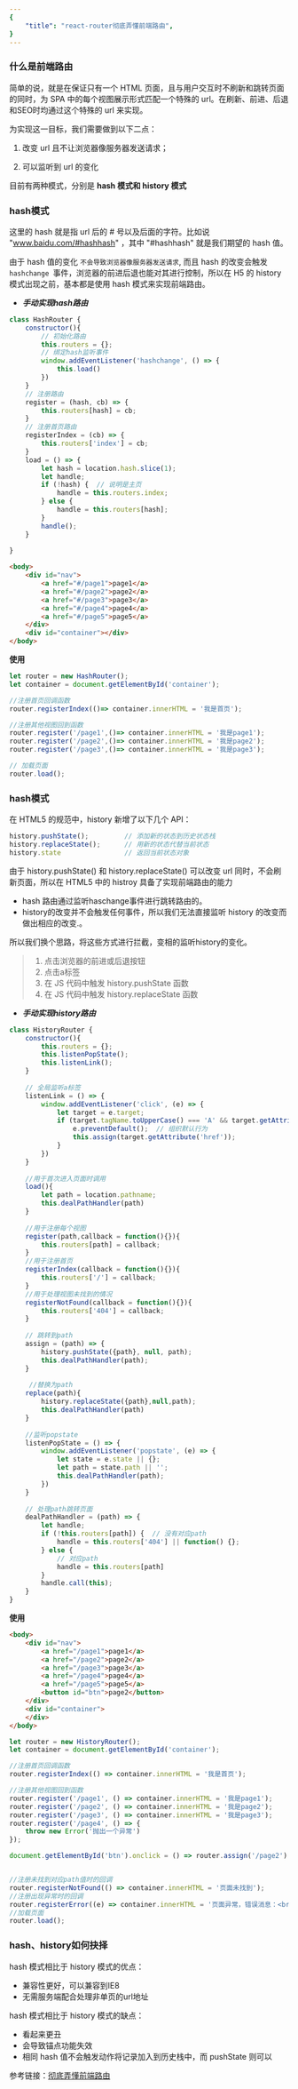 ```yaml
---
{
    "title": "react-router彻底弄懂前端路由",
}
---
```

### 什么是前端路由

简单的说，就是在保证只有一个 HTML 页面，且与用户交互时不刷新和跳转页面的同时，为 SPA 中的每个视图展示形式匹配一个特殊的 url。在刷新、前进、后退和SEO时均通过这个特殊的 url 来实现。

为实现这一目标，我们需要做到以下二点：

1. 改变 url 且不让浏览器像服务器发送请求；

2. 可以监听到 url 的变化

目前有两种模式，分别是 **hash 模式和 history 模式**


### hash模式

这里的 hash 就是指 url 后的 # 号以及后面的字符。比如说 "www.baidu.com/#hashhash" ，其中 "#hashhash" 就是我们期望的 hash 值。

由于 hash 值的变化 `不会导致浏览器像服务器发送请求`, 而且 hash 的改变会触发 `hashchange `事件，浏览器的前进后退也能对其进行控制，所以在 H5 的 history 模式出现之前，基本都是使用 hash 模式来实现前端路由。

- ***手动实现hash路由***

```js
class HashRouter {
    constructor(){
        // 初始化路由
        this.routers = {};
        // 绑定hash监听事件
        window.addEventListener('hashchange', () => {
            this.load()
        })
    }
    // 注册路由
    register = (hash, cb) => {
        this.routers[hash] = cb;
    }
    // 注册首页路由
    registerIndex = (cb) => {
        this.routers['index'] = cb;
    }
    load = () => {
        let hash = location.hash.slice(1);
        let handle;
        if (!hash) {  // 说明是主页
            handle = this.routers.index;
        } else {
            handle = this.routers[hash];
        }
        handle();
    }
  
}
```
```html
<body>
    <div id="nav">
        <a href="#/page1">page1</a>
        <a href="#/page2">page2</a>
        <a href="#/page3">page3</a>
        <a href="#/page4">page4</a>
        <a href="#/page5">page5</a>
    </div>
    <div id="container"></div>
</body>
```
**使用**
```js
let router = new HashRouter();
let container = document.getElementById('container');

//注册首页回调函数
router.registerIndex(()=> container.innerHTML = '我是首页');

//注册其他视图回到函数
router.register('/page1',()=> container.innerHTML = '我是page1');
router.register('/page2',()=> container.innerHTML = '我是page2');
router.register('/page3',()=> container.innerHTML = '我是page3');

// 加载页面
router.load();
```

### hash模式

在 HTML5 的规范中，history 新增了以下几个 API：

```js
history.pushState();         // 添加新的状态到历史状态栈
history.replaceState();      // 用新的状态代替当前状态
history.state                // 返回当前状态对象
```
由于 history.pushState() 和 history.replaceState() 可以改变 url 同时，不会刷新页面，所以在 HTML5 中的 histroy 具备了实现前端路由的能力

- hash 路由通过监听haschange事件进行跳转路由的。
- history的改变并不会触发任何事件，所以我们无法直接监听 history 的改变而做出相应的改变.。

所以我们换个思路，将这些方式进行拦截，变相的监听history的变化。

>1. 点击浏览器的前进或后退按钮
>2. 点击a标签
>3. 在 JS 代码中触发 history.pushState 函数
>4. 在 JS 代码中触发 history.replaceState 函数


- ***手动实现history路由***
```js
class HistoryRouter {
    constructor(){
        this.routers = {};
        this.listenPopState();
        this.listenLink();
    }
    
    // 全局监听a标签
    listenLink = () => {
        window.addEventListener('click', (e) => {
            let target = e.target;
            if (target.tagName.toUpperCase() === 'A' && target.getAttribute('href')) {
                e.preventDefault();  // 组织默认行为
                this.assign(target.getAttribute('href'));
            }
        })
    }
    
    //用于首次进入页面时调用
    load(){
        let path = location.pathname;
        this.dealPathHandler(path)
    }
    
    //用于注册每个视图
    register(path,callback = function(){}){
        this.routers[path] = callback;
    }
    //用于注册首页
    registerIndex(callback = function(){}){
        this.routers['/'] = callback;
    }
    //用于处理视图未找到的情况
    registerNotFound(callback = function(){}){
        this.routers['404'] = callback;
    }
    
    // 跳转到path
    assign = (path) => {
        history.pushState({path}, null, path);
        this.dealPathHandler(path);
    }
    
     //替换为path
    replace(path){
        history.replaceState({path},null,path);
        this.dealPathHandler(path)
    }
    
    //监听popstate
    listenPopState = () => {
        window.addEventListener('popstate', (e) => {
            let state = e.state || {};
            let path = state.path || '';
            this.dealPathHandler(path);
        })
    }
    
    // 处理path跳转页面
    dealPathHandler = (path) => {
        let handle;
        if (!this.routers[path]) {  // 没有对应path
            handle = this.routers['404'] || function() {};
        } else {
            // 对应path
            handle = this.routers[path]
        }
        handle.call(this);
    }
}
```

**使用**
```html
<body>
    <div id="nav">
        <a href="/page1">page1</a>
        <a href="/page2">page2</a>
        <a href="/page3">page3</a>
        <a href="/page4">page4</a>
        <a href="/page5">page5</a>
        <button id="btn">page2</button>
    </div>
    <div id="container">
    </div>
</body>
```
```js
let router = new HistoryRouter();
let container = document.getElementById('container');

//注册首页回调函数
router.registerIndex(() => container.innerHTML = '我是首页');

//注册其他视图回到函数
router.register('/page1', () => container.innerHTML = '我是page1');
router.register('/page2', () => container.innerHTML = '我是page2');
router.register('/page3', () => container.innerHTML = '我是page3');
router.register('/page4', () => {
    throw new Error('抛出一个异常')
});

document.getElementById('btn').onclick = () => router.assign('/page2')


//注册未找到对应path值时的回调
router.registerNotFound(() => container.innerHTML = '页面未找到');
//注册出现异常时的回调
router.registerError((e) => container.innerHTML = '页面异常，错误消息：<br>' + e.message);
//加载页面
router.load();
```

### hash、history如何抉择
hash 模式相比于 history 模式的优点：
- 兼容性更好，可以兼容到IE8
- 无需服务端配合处理非单页的url地址

hash 模式相比于 history 模式的缺点：
- 看起来更丑
- 会导致锚点功能失效
- 相同 hash 值不会触发动作将记录加入到历史栈中，而 pushState 则可以


参考链接：[彻底弄懂前端路由](https://juejin.im/post/5d2d19ccf265da1b7f29b05f)
